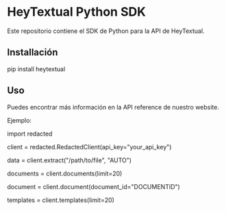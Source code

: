 # HeyTextual Python SDK

Este repositorio contiene el SDK de Python para la API de HeyTextual.

## Installación

pip install heytextual

## Uso

Puedes encontrar más información en la API reference de nuestro website.

Ejemplo:

import redacted

client = redacted.RedactedClient(api_key="your_api_key")

data = client.extract("/path/to/file", "AUTO")

documents = client.documents(limit=20)

document = client.document(document_id="DOCUMENTID")

templates = client.templates(limit=20)
